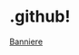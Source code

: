 # .github!

[Banniere](https://user-images.githubusercontent.com/42958833/226923107-3c13092b-83ce-4d74-8c64-a1c3a9cb0969.png)
